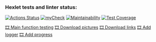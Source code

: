 ### Hexlet tests and linter status:
[![Actions Status](https://github.com/dimaevan/python-project-lvl3/workflows/hexlet-check/badge.svg)](https://github.com/dimaevan/python-project-lvl3/actions)
[![myCheck](https://github.com/dimaevan/python-project-lvl3/actions/workflows/CI.yml/badge.svg)](https://github.com/dimaevan/python-project-lvl3/actions/workflows/CI.yml)
[![Maintainability](https://api.codeclimate.com/v1/badges/3c535e9a42a4ce86e389/maintainability)](https://codeclimate.com/github/dimaevan/python-project-lvl3/maintainability)
[![Test Coverage](https://api.codeclimate.com/v1/badges/3c535e9a42a4ce86e389/test_coverage)](https://codeclimate.com/github/dimaevan/python-project-lvl3/test_coverage)

[🎞️ Main function testing](https://asciinema.org/a/bUqTMvdBslDTzCxPNoQhu2UMe)
[🎞️ Download pictures](https://asciinema.org/a/wX3gxEE5xp5mhWPMRIxhnXIRp)
[🎞️ Download links](https://asciinema.org/a/wX3gxEE5xp5mhWPMRIxhnXIR8)
[🎞️ Add logger](https://asciinema.org/a/jsxl62YRDNo2VrwCftXbV0nRz)
[🎞️ Add progress](https://asciinema.org/a/acY5Fw63iudWKwjd5nWQP647Q)
